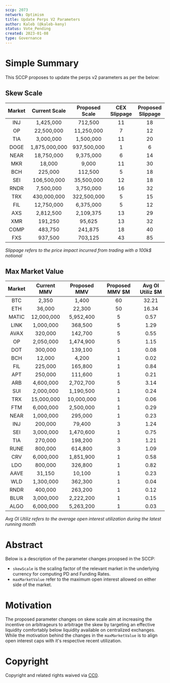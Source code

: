 ```yaml
---
sccp: 2073
network: Optimism
title: Update Perps V2 Parameters
author: Kaleb (@kaleb-keny)
status: Vote_Pending
created: 2023-01-08
type: Governance
---
```


# Simple Summary

This SCCP proposes to update the perps v2 parameters as per the below:

## Skew Scale

| **Market** | **Current Scale** | **Proposed Scale** | **CEX Slippage** | **Proposed Slippage** |
|:------------:|:-----------------:|:------------------:|:----------------:|:---------------------:|
|      INJ     |     1,425,000     |       712,500      |        11        |           18          |
|      OP      |     22,500,000    |     11,250,000     |         7        |           12          |
|      TIA     |     3,000,000     |      1,500,000     |        11        |           20          |
|     DOGE     |   1,875,000,000   |     937,500,000    |         1        |           6           |
|     NEAR     |     18,750,000    |      9,375,000     |         6        |           14          |
|      MKR     |       18,000      |        9,000       |        11        |           30          |
|      BCH     |      225,000      |       112,500      |         5        |           18          |
|      SEI     |    106,500,000    |     35,500,000     |        12        |           18          |
|     RNDR     |     7,500,000     |      3,750,000     |        16        |           32          |
|      TRX     |    430,000,000    |     322,500,000    |         5        |           15          |
|      FIL     |     12,750,000    |      6,375,000     |         5        |           12          |
|      AXS     |     2,812,500     |      2,109,375     |        13        |           29          |
|      XMR     |      191,250      |       95,625       |        13        |           32          |
|     COMP     |      483,750      |       241,875      |        18        |           40          |
|      FXS     |      937,500      |       703,125      |        43        |           85          |


*Slippage refers to the price impact incurred from trading with a 100k$ notional*

## Max Market Value

| **Market** | **Current MMV** | **Proposed MMV** | **Proposed MMV $M** | **Avg OI Utiliz $M** |
|:----------:|:---------------:|:----------------:|:-------------------:|:--------------------:|
|     BTC    |      2,350      |       1,400      |          60         |         32.21        |
|     ETH    |      36,000     |      22,300      |          50         |         16.34        |
|    MATIC   |    12,000,000   |     5,952,400    |          5          |         0.57         |
|    LINK    |    1,000,000    |      368,500     |          5          |         1.29         |
|    AVAX    |     320,000     |      142,700     |          5          |         0.55         |
|     OP     |    2,050,000    |     1,474,900    |          5          |         1.15         |
|     DOT    |     300,000     |      139,100     |          1          |         0.08         |
|     BCH    |      12,000     |       4,200      |          1          |         0.02         |
|     FIL    |     225,000     |      165,800     |          1          |         0.84         |
|     APT    |     250,000     |      111,600     |          1          |         0.21         |
|     ARB    |    4,600,000    |     2,702,700    |          5          |         3.14         |
|     SUI    |    2,000,000    |     1,190,500    |          1          |         0.24         |
|     TRX    |    15,000,000   |    10,000,000    |          1          |         0.06         |
|     FTM    |    6,000,000    |     2,500,000    |          1          |         0.29         |
|    NEAR    |    1,000,000    |      295,000     |          1          |         0.23         |
|     INJ    |     200,000     |      79,400      |          3          |         1.24         |
|     SEI    |    3,000,000    |     1,470,600    |          1          |         0.75         |
|     TIA    |     270,000     |      198,200     |          3          |         1.21         |
|    RUNE    |     800,000     |      614,800     |          3          |         1.09         |
|     CRV    |    6,000,000    |     1,851,900    |          1          |         0.58         |
|     LDO    |     800,000     |      326,800     |          1          |         0.82         |
|    AAVE    |      31,150     |      10,100      |          1          |         0.23         |
|     WLD    |    1,300,000    |      362,300     |          1          |         0.04         |
|    RNDR    |     400,000     |      263,200     |          1          |         0.12         |
|    BLUR    |    3,000,000    |     2,222,200    |          1          |         0.15         |
|    ALGO    |    6,000,000    |     5,263,200    |          1          |         0.03         |


*Avg OI Utiliz refers to the average open interest utilization during the latest running month*


# Abstract

Below is a description of the parameter changes proopsed in the SCCP:
- `skewScale` is the scaling factor of the relevant market in the underlying currency for computing PD and Funding Rates.
- `maxMarketValue` refer to the maximum open interest allowed on either side of the market.

# Motivation

The proposed parameter changes on skew scale aim at increasing the incentive on arbitrageurs to arbitrage the skew by targeting an effective liquidity comfortably below liquidity available on centralized exchanges. While the motivation behind the changes in the `maxMarketValue` is to align open interest caps with it's respective recent utilization. 

# Copyright

Copyright and related rights waived via [CC0](https://creativecommons.org/publicdomain/zero/1.0/).


